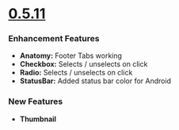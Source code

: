 
# [0.5.11](https://github.com/GeekyAnts/NativeBase-KitchenSink/releases/tag/v0.5.11)

### Enhancement Features

- **Anatomy:** Footer Tabs working
- **Checkbox:** Selects / unselects on click
- **Radio:** Selects / unselects on click
- **StatusBar:** Added status bar color for Android


### New Features

- **Thumbnail**
